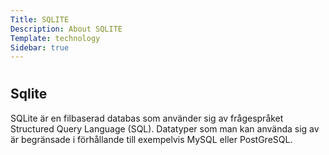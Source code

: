 ```yaml
---
Title: SQLITE
Description: About SQLITE
Template: technology
Sidebar: true
---
```


#
<h2>Sqlite</h2>
SQLite är en filbaserad databas som använder sig av frågespråket Structured Query Language (SQL). Datatyper som man kan använda sig av är begränsade i förhållande till exempelvis MySQL eller PostGreSQL.
